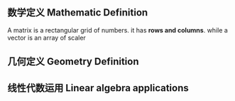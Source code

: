 ## 数学定义 Mathematic Definition
A matrix is a rectangular grid of numbers. it has **rows and columns**. while a vector is an array of scaler
## 几何定义 Geometry Definition 

## 线性代数运用 Linear algebra applications 

